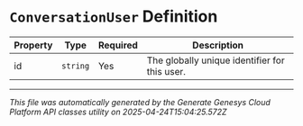 # `ConversationUser` Definition

| Property | Type | Required | Description |
|----------|------|----------|-------------|
| id | `string` | Yes | The globally unique identifier for this user. |

---

*This file was automatically generated by the Generate Genesys Cloud Platform API classes utility on 2025-04-24T15:04:25.572Z*